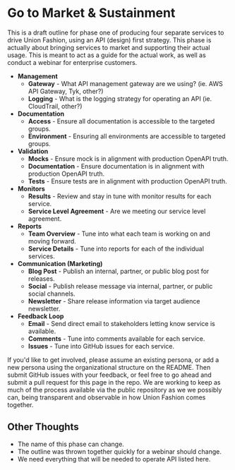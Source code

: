 # Go to Market & Sustainment

This is a draft outline for phase one of producing four separate services to drive Union Fashion, using an API (design) first strategy. This phase is actually about bringing services to market and supporting their actual usage. This is meant to act as a guide for the actual work, as well as conduct a webinar for enterprise customers.

- **Management**
  - **Gateway** - What API management gateway are we using? (ie. AWS API Gateway, Tyk, other?)
  - **Logging** - What is the logging strategy for operating an API (ie. CloudTrail, other?)
- **Documentation**
  - **Access** - Ensure all documentation is accessible to the targeted groups.
  - **Environment** - Ensuring all environments are accessible to targeted groups.
- **Validation**
  - **Mocks** - Ensure mock is in alignment with production OpenAPI truth.
  - **Documentation** - Ensure documentation is in alignment with production OpenAPI truth.
  - **Tests** - Ensure tests are in alignment with production OpenAPI truth.   
- **Monitors**
  - **Results** - Review and stay in tune with monitor results for each service.
  - **Service Level Agreement** - Are we meeting our service level agreement.
- **Reports**
  - **Team Overview** - Tune into what each team is working on and moving forward.
  - **Service Details** - Tune into reports for each of the individual services.
- **Communication (Marketing)**
  - **Blog Post** - Publish an internal, partner, or public blog post for releases.
  - **Social** - Publish release message via internal, partner, or public social channels.
  - **Newsletter** - Share release information via target audience newsletter.
- **Feedback Loop**
  - **Email** - Send direct email to stakeholders letting know service is available.
  - **Comments** - Tune into comments available for each service.
  - **Issues** - Tune into GitHub issues for each service.

If you'd like to get involved, please assume an existing persona, or add a new persona using the organizational structure on the README. Then submit GitHub issues with your feedback, or feel free to go ahead and submit a pull request for this page in the repo. We are working to keep as much of the process available via the public repository as we we possibly can, being transparent and observable in how Union Fashion comes together.

## Other Thoughts

- The name of this phase can change.
- The outline was thrown together quickly for a webinar should change.
- We need everything that will be needed to operate API listed here.
